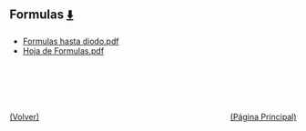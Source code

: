 
<html>
<body>
<h2>Formulas <a href="https://downgit.github.io/#/home?url=https://github.com/Apuntes-FIUBA/Apuntes-Electronica/tree/main/86 - Electrónica/8603 - Dispositivos Semiconductores/Formulas" style="font-size:20px">  ⬇️ </a></h2>
<ul>
    <li><a href="Formulas hasta diodo.pdf">Formulas hasta diodo.pdf</a></li>
    <li><a href="Hoja de Formulas.pdf">Hoja de Formulas.pdf</a></li>
</ul>
</body>
</html>



<br><br><br><br><br><a href="../" style="float: left">(Volver)</a> <a href="https://apuntes-fiuba.github.io/Apuntes-Electronica" style="float: right">(Página Principal)</a>
